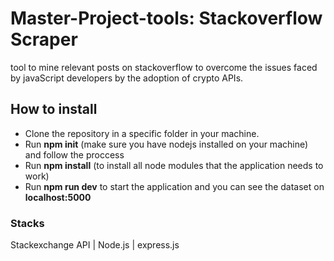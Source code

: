 # Master-Project-tools:  Stackoverflow Scraper
tool to mine relevant posts on stackoverflow to overcome the issues faced by javaScript developers by the adoption of crypto APIs. 

## How to install
- Clone the repository in a specific folder in your machine.
- Run **npm init** (make sure you have nodejs installed on your machine) and follow the proccess
- Run **npm install** (to install all node modules that the application needs to work)
- Run **npm run dev** to start the application and you can see the dataset on **localhost:5000**

### Stacks
Stackexchange API | Node.js | express.js